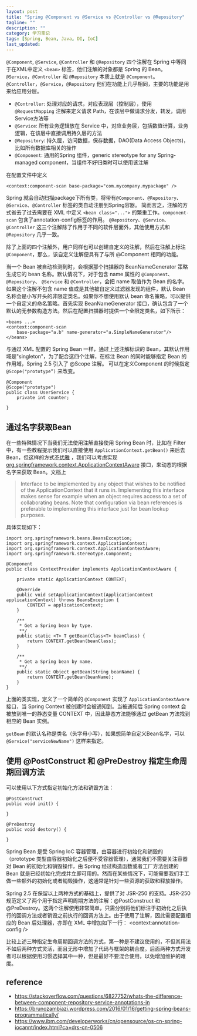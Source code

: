 ```yaml
---
layout: post
title: "Spring @Component vs @Service vs @Controller vs @Repository"
tagline: ""
description: ""
category: 学习笔记
tags: [Spring, Bean, Java, DI, IoC]
last_updated: 
---
```


`@Component`, `@Service`, `@Controller` 和 `@Repository` 四个注解在 Spring 中等同于在XML中定义 `<bean>` 标签，他们注解的对象都是 Spring 的 Bean。`@Service`，`@Controller` 和 `@Repository` 本质上就是 `@Component`。 `@Controller`，`@Service`，`@Repository` 他们在功能上几乎相同，主要的功能是用来给应用分层。

- `@Controller`: 处理对应的请求，对应表现层（控制层），使用 `@RequestMapping` 注解来定义请求 Path，在该层中做请求分发，转发，调用Service方法等
- `@Service`: 所有业务逻辑放在 Service 中，对应业务层，包括数值计算，业务逻辑，在该层中直接调用持久层的方法
- `@Repository`: 持久层，访问数据，保存数据，DAO(Data Access Objects)，比如所有数据库相关的操作
- `@Component`: 通用的Spring 组件，generic stereotype for any Spring-managed component，当组件不好归类时可以使用该注解

在配置文件中定义

	<context:component-scan base-package="com.mycompany.mypackage" />

Spring 就会自动扫描package下所有类，将带有`@Component`、`@Repository`、`@Service`、`@Controller` 标签的类自动注册到Spring容器。 简而言之，注解的方式省去了过去需要在 XML 中定义 `<bean class="...">` 的繁重工作。`component-scan` 包含了annotation-config标签的作用。 `@Repository`、`@Service`、`@Controller` 这三个注解除了作用于不同的软件层面外，其他使用方式和 `@Repository` 几乎一致。

除了上面的四个注解外，用户同样也可以创建自定义的注解，然后在注解上标注 `@Component`，那么，该自定义注解便具有了与所 @Component 相同的功能。

当一个 Bean 被自动检测到时，会根据那个扫描器的 BeanNameGenerator 策略生成它的 bean 名称。默认情况下，对于包含 name 属性的 `@Component`、`@Repository`、 `@Service` 和 `@Controller`，会把 name 取值作为 Bean 的名字。如果这个注解不包含 name 值或是其他被自定义过滤器发现的组件，默认 Bean 名称会是小写开头的非限定类名。如果你不想使用默认 bean 命名策略，可以提供一个自定义的命名策略。首先实现 BeanNameGenerator 接口，确认包含了一个默认的无参数构造方法。然后在配置扫描器时提供一个全限定类名，如下所示： 

	<beans ...> 
	<context:component-scan 
		base-package="a.b" name-generator="a.SimpleNameGenerator"/> 
	</beans> 

与通过 XML 配置的 Spring Bean 一样，通过上述注解标识的 Bean，其默认作用域是"singleton"，为了配合这四个注解，在标注 Bean 的同时能够指定 Bean 的作用域，Spring 2.5 引入了 @Scope 注解。
可以在定义Component 的时候指定 `@Scope("prototype”)` 来改变。

	@Component
	@Scope("prototype")
	public class UserService {
		private int counter;

	}

## 通过名字获取Bean
在一些特殊情况下当我们无法使用注解直接使用 Spring Bean 时，比如在 Filter 中，有一些教程提示我们可以直接使用 `ApplicationContext.getBean()` 来后去 Bean，但这样的方式[不优雅](https://stackoverflow.com/questions/812415/why-is-springs-applicationcontext-getbean-considered-bad) ，我们可以考虑实现 [org.springframework.context.ApplicationContextAware](https://docs.spring.io/spring/docs/current/javadoc-api/org/springframework/context/ApplicationContextAware.html) 接口，来动态的根据名字来获取 Bean。文档上

> Interface to be implemented by any object that wishes to be notified of the ApplicationContext that it runs in.
> Implementing this interface makes sense for example when an object requires access to a set of collaborating beans. Note that configuration via bean references is preferable to implementing this interface just for bean lookup purposes.

具体实现如下：

	import org.springframework.beans.BeansException;
	import org.springframework.context.ApplicationContext;
	import org.springframework.context.ApplicationContextAware;
	import org.springframework.stereotype.Component;
	 
	@Component
	public class ContextProvider implements ApplicationContextAware {
	 
		private static ApplicationContext CONTEXT;
	 
		@Override
		public void setApplicationContext(ApplicationContext applicationContext) throws BeansException {
			CONTEXT = applicationContext;
		}
	 
		/**
		 * Get a Spring bean by type.
		 **/
		public static <T> T getBean(Class<T> beanClass) {
			return CONTEXT.getBean(beanClass);
		}
	 
		/**
		 * Get a Spring bean by name.
		 **/
		public static Object getBean(String beanName) {
			return CONTEXT.getBean(beanName);
		}
	}

上面的类实现，定义了一个简单的 `@Component` 实现了 `ApplicationContextAware` 接口，当 Spring Context 被创建时会被通知到。当被通知后 Spring context 会被放到唯一的静态变量 CONTEXT 中，因此静态方法能够通过 getBean 方法找到相应的 Bean 实例。

`getBean` 的默认名称是类名（头字母小写），如果想简单自定义Bean名字，可以`@Service("serviceNewName")` 这样来指定。


## 使用 @PostConstruct 和 @PreDestroy 指定生命周期回调方法 

可以使用以下方式指定初始化方法和销毁方法： 

	@PostConstruct
	public void init() { 

	} 

	@PreDestroy
	public void destory() { 

	}

Spring Bean 是受 Spring IoC 容器管理，由容器进行初始化和销毁的（prototype 类型由容器初始化之后便不受容器管理），通常我们不需要关注容器对 Bean 的初始化和销毁操作，由 Spring 经过构造函数或者工厂方法创建的 Bean 就是已经初始化完成并立即可用的。然而在某些情况下，可能需要我们手工做一些额外的初始化或者销毁操作，这通常是针对一些资源的获取和释放操作。

Spring 2.5 在保留以上两种方式的基础上，提供了对 JSR-250 的支持。JSR-250 规范定义了两个用于指定声明周期方法的注解：@PostConstruct 和 @PreDestroy。这两个注解使用非常简单，只需分别将他们标注于初始化之后执行的回调方法或者销毁之前执行的回调方法上。由于使用了注解，因此需要配置相应的 Bean 后处理器，亦即在 XML 中增加如下一行： <context:annotation-config /> 

比较上述三种指定生命周期回调方法的方式，第一种是不建议使用的，不但其用法不如后两种方式灵活，而且无形中增加了代码与框架的耦合度。后面两种方式开发者可以根据使用习惯选择其中一种，但是最好不要混合使用，以免增加维护的难度。 



## reference

- <https://stackoverflow.com/questions/6827752/whats-the-difference-between-component-repository-service-annotations-in>
- <https://brunozambiazi.wordpress.com/2016/01/16/getting-spring-beans-programmatically/>
- <https://www.ibm.com/developerworks/cn/opensource/os-cn-spring-iocannt/index.html?ca=drs-cn-0506>
